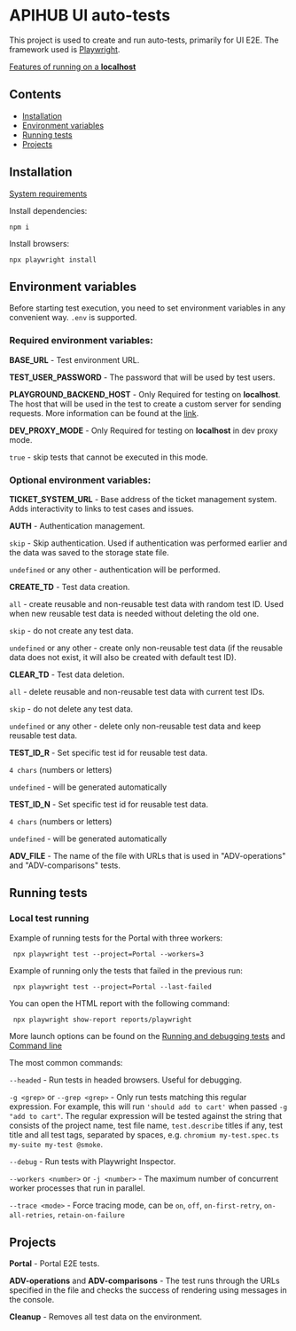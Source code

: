 # APIHUB UI auto-tests
This project is used to create and run auto-tests, primarily for UI E2E. The framework used is [Playwright](https://playwright.dev/).

[Features of running on a **localhost**](docs/localhost-run.md)

## Contents
- [Installation](#installation)
- [Environment variables](#environment-variables)
- [Running tests](#running-tests)
- [Projects](#projects)

## Installation
[System requirements](https://playwright.dev/docs/intro#system-requirements)

Install dependencies:
```Shell
npm i
```
Install browsers:
```Shell
npx playwright install
```
## Environment variables
Before starting test execution, you need to set environment variables in any convenient way. `.env` is supported. 

### Required environment variables:
**BASE_URL** - Test environment URL.

**TEST_USER_PASSWORD** - The password that will be used by test users.

**PLAYGROUND_BACKEND_HOST** - Only Required for testing on **localhost**. The host that will be used in the test to create a custom server for sending requests. More information can be found at the [link](docs/localhost-run.md).

**DEV_PROXY_MODE** - Only Required for testing on **localhost** in dev proxy mode.

`true` - skip tests that cannot be executed in this mode.

### Optional environment variables:
**TICKET_SYSTEM_URL** - Base address of the ticket management system. Adds interactivity to links to test cases and issues.

**AUTH** - Authentication management.

`skip` - Skip authentication. Used if authentication was performed earlier and the data was saved to the storage state file.

`undefined` or any other - authentication will be performed.

**CREATE_TD** - Test data creation.

`all` - create reusable and non-reusable test data with random test ID. Used when new reusable test data is needed without deleting the old one.

`skip` - do not create any test data.

`undefined` or any other - create only non-reusable test data (if the reusable data does not exist, it will also be created with default test ID).

**CLEAR_TD** - Test data deletion.

`all` - delete reusable and non-reusable test data with current test IDs.

`skip` - do not delete any test data.

`undefined` or any other - delete only non-reusable test data and keep reusable test data.

**TEST_ID_R** - Set specific test id for reusable test data.

`4 chars` (numbers or letters)

`undefined` - will be generated automatically

**TEST_ID_N** - Set specific test id for reusable test data.

`4 chars` (numbers or letters)

`undefined` - will be generated automatically

**ADV_FILE** - The name of the file with URLs that is used in "ADV-operations" and "ADV-comparisons" tests.

## Running tests
### Local test running
Example of running tests for the Portal with three workers:
```Shell
 npx playwright test --project=Portal --workers=3
```
Example of running only the tests that failed in the previous run:
```Shell
 npx playwright test --project=Portal --last-failed
```
You can open the HTML report with the following command:
```Shell
 npx playwright show-report reports/playwright
```

More launch options can be found on the [Running and debugging tests](https://playwright.dev/docs/running-tests) and [Command line](https://playwright.dev/docs/test-cli)

The most common commands:

`--headed` - Run tests in headed browsers. Useful for debugging.

`-g <grep>` or `--grep <grep>` - Only run tests matching this regular expression. For example, this will run `'should add to cart'` when passed `-g "add to cart"`. The regular expression will be tested against the string that consists of the project name, test file name, `test.describe` titles if any, test title and all test tags, separated by spaces, e.g. `chromium my-test.spec.ts my-suite my-test @smoke`.

`--debug` - Run tests with Playwright Inspector.

`--workers <number>` or `-j <number>` - The maximum number of concurrent worker processes that run in parallel.

`--trace <mode>` - Force tracing mode, can be `on`, `off`, `on-first-retry`, `on-all-retries`, `retain-on-failure`

## Projects
**Portal** - Portal E2E tests.

**ADV-operations** and **ADV-comparisons** - The test runs through the URLs specified in the file and checks the success of rendering using messages in the console.

**Cleanup** - Removes all test data on the environment.